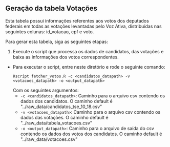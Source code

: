 ## Geração da tabela Votações

Esta tabela possui informações referentes aos votos dos deputados federais em todas as votações levantadas pelo Voz Ativa, distribuídas nas seguintes colunas: id_votacao, cpf e voto.

Para gerar esta tabela, siga as seguintes etapas:

1. Execute o script que processa os dados de candidatos, das votações e baixa as informações dos votos correspondentes.
  * Para executar o script, entre neste diretório e rode o seguinte comando:
    ```
    Rscript fetcher_votos.R -c <candidatos_datapath> -v <votacoes_datapath> -o <output_datapath> 
    ```
    Com os seguintes argumentos:
     * `-c <candidatos_datapath>`: Caminho para o arquivo csv contendo os dados dos candidatos. O caminho default é "../raw_data/candidatos_tse_10_18.csv"
     * `-v <votacoes_datapath>`: Caminho para o arquivo csv contendo os dados das votações. O caminho default é "../raw_data/tabela_votacoes.csv"
     * `-o <output_datapath>`: Caminho para o arquivo de saída do csv contendo os dados dos votos dos candidatos. O caminho default é "../raw_data/votacoes.csv"
